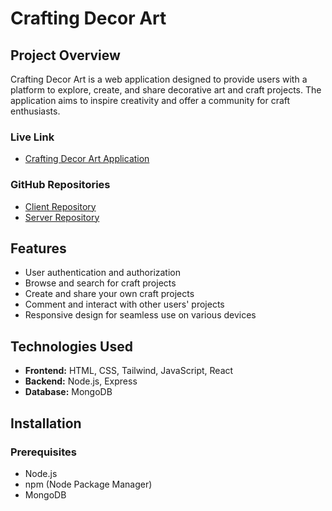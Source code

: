 # Crafting Decor Art

## Project Overview

Crafting Decor Art is a web application designed to provide users with a platform to explore, create, and share decorative art and craft projects. The application aims to inspire creativity and offer a community for craft enthusiasts.

### Live Link
- [Crafting Decor Art Application](https://crafting-decor-art.web.app)

### GitHub Repositories
- [Client Repository](https://github.com/shahidulllah/crafting-decor-art-client)
- [Server Repository](https://github.com/shahidulllah/crafting-decor-art-server)

## Features

- User authentication and authorization
- Browse and search for craft projects
- Create and share your own craft projects
- Comment and interact with other users' projects
- Responsive design for seamless use on various devices

## Technologies Used

- **Frontend:** HTML, CSS, Tailwind, JavaScript, React
- **Backend:** Node.js, Express
- **Database:** MongoDB

## Installation

### Prerequisites

- Node.js
- npm (Node Package Manager)
- MongoDB

